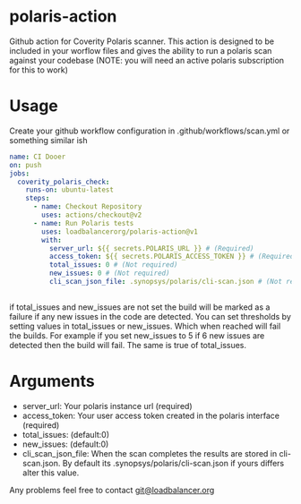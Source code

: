 # polaris-action
Github action for Coverity Polaris scanner. 
This action is designed to be included in your worflow files and gives the ability to run a polaris scan against your codebase
(NOTE: you will need an active polaris subscription for this to work)

# Usage
Create your github workflow configuration in .github/workflows/scan.yml or something similar ish

```yml
name: CI Dooer
on: push
jobs:
  coverity_polaris_check:
    runs-on: ubuntu-latest
    steps:
      - name: Checkout Repository
        uses: actions/checkout@v2
      - name: Run Polaris tests
        uses: loadbalancerorg/polaris-action@v1
        with: 
          server_url: ${{ secrets.POLARIS_URL }} # (Required)
          access_token: ${{ secrets.POLARIS_ACCESS_TOKEN }} # (Required)
          total_issues: 0 # (Not required)
          new_issues: 0 # (Not required)
          cli_scan_json_file: .synopsys/polaris/cli-scan.json # (Not required)
          
```

if total_issues and new_issues are not set the build will be marked as a failure if any new issues in the code are detected. You can set thresholds by setting values in total_issues or new_issues. Which when reached will fail the builds. For example if you set new_issues to 5 if 6 new issues are detected then the build will fail. The same is true of total_issues.  

# Arguments
- server_url: Your polaris instance url (required)
- access_token: Your user access token created in the polaris interface (required)
- total_issues: (default:0)
- new_issues: (default:0)
- cli_scan_json_file: When the scan completes the results are stored in cli-scan.json. By default its .synopsys/polaris/cli-scan.json if yours differs alter this value. 

Any problems feel free to contact git@loadbalancer.org 
